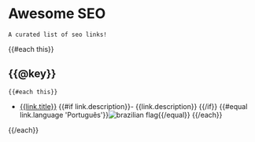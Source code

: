 # Awesome SEO
    A curated list of seo links!
[br]: https://upload.wikimedia.org/wikipedia/commons/4/40/Icons-flag-br.png  "Conteúdo disponível em português"

{{#each this}}    
## {{@key}}
    {{#each this}}
* [{{link.title}}]({{link.href}}) {{#if link.description}}- {{link.description}} {{/if}} {{#equal link.language 'Português'}}![brazilian flag][br]{{/equal}}
    {{/each}}
    
{{/each}}